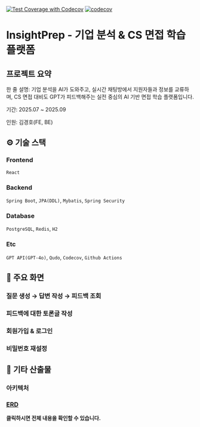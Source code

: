[![Test Coverage with Codecov](https://github.com/sgn07124/InsightPrep/actions/workflows/test-coverage.yml/badge.svg)](https://github.com/sgn07124/InsightPrep/actions/workflows/test-coverage.yml)
[![codecov](https://codecov.io/gh/sgn07124/InsightPrep/graph/badge.svg?token=LYPPH3GG0I)](https://codecov.io/gh/sgn07124/InsightPrep)

# InsightPrep - 기업 분석 & CS 면접 학습 플랫폼

## 프로젝트 요약

한 줄 설명: 기업 분석을 AI가 도와주고, 실시간 채팅방에서 지원자들과 정보를 교류하며, CS 면접 대비도 GPT가 피드백해주는 실전 중심의 AI 기반 면접 학습 플랫폼입니다.

기간: 2025.07 ~ 2025.09

인원: 김경호(FE, BE)

## ⚙ 기술 스택

### Frontend
`React`

### Backend
`Spring Boot`, `JPA(DDL)`, `Mybatis`, `Spring Security`

### Database
`PostgreSQL`, `Redis`, `H2`

### Etc
`GPT API(GPT-4o)`, `Qudo`, `Codecov`, `Github Actions`

## 🎥 주요 화면

### 질문 생성 → 답변 작성 → 피드백 조회


### 피드백에 대한 토론글 작성


### 회원가입 & 로그인


### 비밀번호 재설정

## 📕 기타 산출물

### 아키텍처



### [ERD]()
**클릭하시면 전체 내용을 확인할 수 있습니다.**


